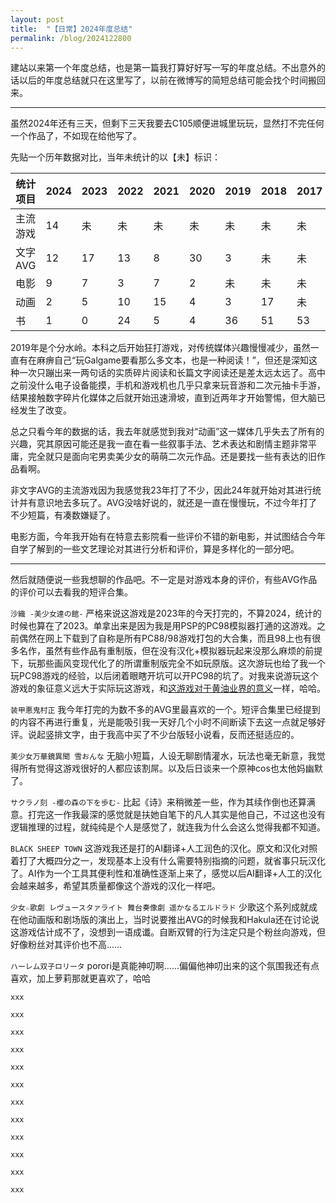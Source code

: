 ```yaml
---
layout: post
title:  "【日常】2024年度总结"
permalink: /blog/2024122800
---
```


建站以来第一个年度总结，也是第一篇我打算好好写一写的年度总结。不出意外的话以后的年度总结就只在这里写了，以前在微博写的简短总结可能会找个时间搬回来。

---

虽然2024年还有三天，但剩下三天我要去C105顺便进城里玩玩，显然打不完任何一个作品了，不如现在给他写了。

先贴一个历年数据对比，当年未统计的以【未】标识：

统计项目|2024|2023|2022|2021|2020|2019|2018|2017
-|-|-|-|-|-|-|-|-
主流游戏|14|未|未|未|未|未|未|未
文字AVG|12|17|13|8|30|3|未|未
电影|9|7|3|7|2|未|未|未
动画|2|5|10|15|4|3|17|未
书|1|0|24|5|4|36|51|53

2019年是个分水岭。本科之后开始狂打游戏，对传统媒体兴趣慢慢减少，虽然一直有在麻痹自己“玩Galgame要看那么多文本，也是一种阅读！”，但还是深知这种一次只蹦出来一两句话的实质碎片阅读和长篇文字阅读还是差太远太远了。高中之前没什么电子设备能摸，手机和游戏机也几乎只拿来玩音游和二次元抽卡手游，结果接触数字碎片化媒体之后就开始迅速滑坡，直到近两年才开始警惕，但大脑已经发生了改变。

总之只看今年的数据的话，我去年就感觉到我对“动画”这一媒体几乎失去了所有的兴趣，究其原因可能还是我一直在看一些叙事手法、艺术表达和剧情主题非常平庸，完全就只是面向宅男卖美少女的萌萌二次元作品。还是要找一些有表达的旧作品看啊。

非文字AVG的主流游戏因为我感觉我23年打了不少，因此24年就开始对其进行统计并有意识地去多玩了。AVG没啥好说的，就还是一直在慢慢玩，不过今年打了不少短篇，有凑数嫌疑了。

电影方面，今年我开始有在特意去影院看一些评价不错的新电影，并试图结合今年自学了解到的一些文艺理论对其进行分析和评价，算是多样化的一部分吧。

---

然后就随便说一些我想聊的作品吧。不一定是对游戏本身的评价，有些AVG作品的评价可以去看我的短评合集。

`沙織 -美少女達の館-` 严格来说这游戏是2023年的今天打完的，不算2024，统计的时候也算在了2023。单拿出来是因为我是用PSP的PC98模拟器打通的这游戏。之前偶然在网上下载到了自称是所有PC88/98游戏打包的大合集，而且98上也有很多名作，虽然有些作品有重制版，但在没有汉化+模拟器玩起来没那么麻烦的前提下，玩那些画风变现代化了的所谓重制版完全不如玩原版。这次游玩也给了我一个玩PC98游戏的经验，以后闭着眼瞎开坑可以开PC98的坑了。对我来说游玩这个游戏的象征意义远大于实际玩这游戏，和[这游戏对于黄油业界的意义](https://ja.wikipedia.org/wiki/%E6%B2%99%E7%B9%94%E4%BA%8B%E4%BB%B6)一样，哈哈。

`装甲悪鬼村正` 我今年打完的为数不多的AVG里最喜欢的一个。短评合集里已经提到的内容不再进行重复，光是能吸引我一天好几个小时不间断读下去这一点就足够好评。说起竖排文字，由于我高中买了不少台版轻小说看，反而还挺适应的。

`美少女万華鏡異聞 雪おんな` 无脑小短篇，人设无聊剧情灌水，玩法也毫无新意，我觉得所有觉得这游戏很好的人都应该割屌。以及后日谈来一个原神cos也太他妈幽默了。

`サクラノ刻 -櫻の森の下を歩む-` 比起《诗》来稍微差一些，作为其续作倒也还算满意。打完这一作我最深的感觉就是扶她自笔下的凡人其实是他自己，不过这也没有逻辑推理的过程，就纯纯是个人是感觉了，就连我为什么会这么觉得我都不知道。

`BLACK SHEEP TOWN` 这游戏我还是打的AI翻译+人工润色的汉化。原文和汉化对照着打了大概四分之一，发现基本上没有什么需要特别指摘的问题，就省事只玩汉化了。AI作为一个工具其便利性和准确性逐渐上来了，感觉以后AI翻译+人工的汉化会越来越多，希望其质量都像这个游戏的汉化一样吧。

`少女☆歌劇 レヴュースタァライト 舞台奏像劇 遥かなるエルドラド` 少歌这个系列成就成在他动画版和剧场版的演出上，当时说要推出AVG的时候我和Hakula还在讨论说这游戏估计成不了，没想到一语成谶。自断双臂的行为注定只是个粉丝向游戏，但好像粉丝对其评价也不高……

`ハーレム双子ロリータ` porori是真能神叨啊……偏偏他神叨出来的这个氛围我还有点喜欢，加上萝莉那就更喜欢了，哈哈

`xxx`

`xxx`

`xxx`

`xxx`

`xxx`

`xxx`

`xxx`

`xxx`

`xxx`

`xxx`

`xxx`

`xxx`
